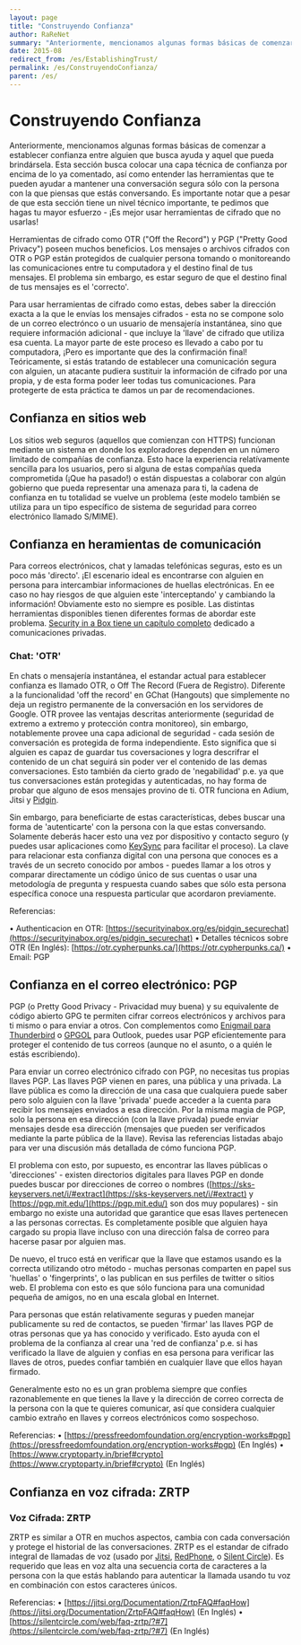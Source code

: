 ```yaml
---
layout: page
title: "Construyendo Confianza"
author: RaReNet
summary: "Anteriormente, mencionamos algunas formas básicas de comenzar a establecer confianzae entre alguien que busca ayuda y aquel que pueda brindársela. Esta sección busca colocar una capa técnica de confianza por encima de lo ya comentado, así como entender las herramientas que te pueden ayudar a mantener una conversación segura sólo con la persona con la que piensas que estás conversando. Es importante notar que a pesar de que esta sección tiene un nivel técnico importante, te pedimos que hagas tu mayor esfuerzo - ¡Es mejor usar herramientas de cifrado que no usarlas!"
date: 2015-08
redirect_from: /es/EstablishingTrust/
permalink: /es/ConstruyendoConfianza/
parent: /es/
---
```


# Construyendo Confianza

Anteriormente, mencionamos algunas formas básicas de comenzar a establecer confianza entre alguien que busca ayuda y aquel que pueda brindársela. Esta sección busca colocar una capa técnica de confianza por encima de lo ya comentado, así como entender las herramientas que te pueden ayudar a mantener una conversación segura sólo con la persona con la que piensas que estás conversando. Es importante notar que a pesar de que esta sección tiene un nivel técnico importante, te pedimos que hagas tu mayor esfuerzo - ¡Es mejor usar herramientas de cifrado que no usarlas!

Herramientas de cifrado como OTR ("Off the Record") y PGP ("Pretty Good Privacy") poseen muchos beneficios. Los mensajes o archivos cifrados con OTR o PGP están protegidos de cualquier persona tomando o monitoreando las comunicaciones entre tu computadora y el destino final de tus mensajes. El problema sin embargo, es estar seguro de que el destino final de tus mensajes es el 'correcto'.

Para usar herramientas de cifrado como estas, debes saber la dirección exacta a la que le envías los mensajes cifrados - esta no se compone solo de un correo electrónco o un usuario de mensajería instantánea, sino que requiere información adicional - que incluye la 'llave' de cifrado que utiliza esa cuenta.  La mayor parte de este proceso es llevado a cabo por tu computadora, ¡Pero es importante que des la confirmación final! Teóricamente, si estás tratando de establecer una comunicación segura con alguien, un atacante pudiera sustituir la información de cifrado por una propia, y de esta forma poder leer todas tus comunicaciones. Para protegerte de esta práctica te damos un par de recomendaciones.

## Confianza en sitios web
Los sitios web seguros (aquellos que comienzan con HTTPS) funcionan mediante un sistema en donde los exploradores dependen en un número limitado de compañías de confianza. Esto hace la experiencia relatívamente sencilla para los usuarios, pero si alguna de estas compañías queda comprometida (¡Que ha pasado!) o están dispuestas a colaborar con algún gobierno que pueda representar una amenaza para ti, la cadena de confianza en tu totalidad se vuelve un problema (este modelo también se utiliza para un tipo específico de sistema de seguridad para correo electrónico llamado S/MIME).

## Confianza en heramientas de comunicación
Para correos electrónicos, chat y lamadas telefónicas seguras, esto es un poco más 'directo'. ¡El escenario ideal es encontrarse con alguien en persona para intercambiar informaciones de huellas electrónicas. En ee caso no hay riesgos de que alguien este 'interceptando' y cambiando la información! Obviamente esto no siempre es posible. Las distintas herramientas disponibles tienen diferentes formas de abordar este problema. [Security in a Box tiene un capítulo completo](https://securityinabox.org/es/chapter-7) dedicado a comunicaciones privadas.

### Chat: 'OTR'
En chats o mensajería instantánea, el estandar actual para establecer confianza es llamado OTR, o Off The Record (Fuera de Registro). Diferente a la funcionalidad 'off the record' en GChat (Hangouts) que simplemente no deja un registro permanente de la conversación en los servidores de Google. OTR provee las ventajas descritas anteriormente (seguridad de extremo a extremo y protección contra monitoreo), sin embargo, notablemente provee una capa adicional de seguridad - cada sesión de conversación es protegida de forma independiente. Esto significa que si alguien es capaz de guardar tus coversaciones y logra descrifrar el contenido de un chat seguirá sin poder ver el contenido de las demas conversaciones. Esto también da cierto grado de 'negabilidad' p.e. ya que tus conversaciones están protegidas y autenticadas, no hay forma de probar que alguno de esos mensajes provino de ti. OTR funciona en Adium, Jitsi y [Pidgin](https://securityinabox.org/es/pidgin_main).

Sin embargo, para beneficiarte de estas características, debes buscar una forma de 'autenticarte' con la persona con la que estas conversando. Solamente deberás hacer esto una vez por dispositivo y contacto seguro (y puedes usar aplicaciones como [KeySync](https://guardianproject.info/apps/keysync/) para facilitar el proceso). La clave para relacionar esta confianza digital con una persona que conoces es a través de un secreto conocido por ambos - puedes llamar a los otros y comparar directamente un código único de sus cuentas o usar una metodología de pregunta y respuesta cuando sabes que sólo esta persona específica conoce una respuesta particular que acordaron previamente.

Referencias:

• Authenticacion en OTR: [https://securityinabox.org/es/pidgin_securechat](https://securityinabox.org/es/pidgin_securechat)
• Detalles técnicos sobre OTR (En Inglés): [https://otr.cypherpunks.ca/](https://otr.cypherpunks.ca/)
• Email: PGP

## Confianza en el correo electrónico: PGP

PGP (o Pretty Good Privacy - Privacidad muy buena) y su equivalente de código abierto GPG te permiten cifrar correos electrónicos y archivos para ti mismo o para enviar a otros. Con complementos como [Enigmail para Thunderbird](https://securityinabox.org/es/thunderbird_main) o [GPGOL](http://www.gpg4win.org/) para Outlook, puedes usar PGP eficientemente para proteger el contenido de tus correos (aunque no el asunto, o a quién le estás escribiendo).

Para enviar un correo electrónico cifrado con PGP, no necesitas tus propias llaves PGP. Las llaves PGP vienen en pares, una pública y una privada. La llave pública es como la dirección de una casa que cualquiera puede saber pero solo alguien con la llave 'privada' puede acceder a la cuenta para recibir los mensajes enviados a esa dirección. Por la misma magia de PGP, solo la persona en esa dirección (con la llave privada) puede enviar mensajes desde esa dirección (mensajes que pueden ser verificados mediante la parte pública de la llave). Revisa las referencias listadas abajo para ver una discusión más detallada de cómo funciona PGP.

El problema con esto, por supuesto, es encontrar las llaves públicas o 'direcciones' - existen directorios digitales para llaves PGP en donde puedes buscar por direcciones de correo o nombres ([https://sks-keyservers.net/i/#extract](https://sks-keyservers.net/i/#extract) y [https://pgp.mit.edu/](https://pgp.mit.edu/) son dos muy populares) - sin embargo no existe una autoridad que garantice que esas llaves pertenecen a las personas correctas. Es completamente posible que alguien haya cargado su propia llave incluso con una dirección falsa de correo para hacerse pasar por alguien mas.

De nuevo, el truco está en verificar que la llave que estamos usando es la correcta utilizando otro método - muchas personas comparten en papel sus 'huellas' o 'fingerprints', o las publican en sus perfiles de twitter o sitios web. El problema con esto es que sólo funciona para una comunidad pequeña de amigos, no en una escala global en Internet.

Para personas que están relativamente seguras y pueden manejar publicamente su red de contactos, se pueden 'firmar' las llaves PGP de otras personas que ya has conocido y verificado. Esto ayuda con el problema de la confianza al crear una 'red de confianza' p.e. si has verificado la llave de alguien y confias en esa persona para verificar las llaves de otros, puedes confiar también en cualquier llave que ellos hayan firmado.

Generalmente esto no es un gran problema siempre que confíes razonablemente en que tienes la llave y la dirección de correo correcta de la persona con la que te quieres comunicar, así que considera cualquier cambio extraño en llaves y correos electrónicos como sospechoso.

Referencias:
• [https://pressfreedomfoundation.org/encryption-works#pgp](https://pressfreedomfoundation.org/encryption-works#pgp) (En Inglés)
• [https://www.cryptoparty.in/brief#crypto](https://www.cryptoparty.in/brief#crypto) (En Inglés)

## Confianza en voz cifrada: ZRTP

### Voz Cifrada: ZRTP

ZRTP es similar a OTR en muchos aspectos, cambia con cada conversación y protege el historial de las conversaciones. ZRTP es el estandar de cifrado integral de llamadas de voz (usado por [Jitsi](https://securityinabox.org/en/jitsi), [RedPhone](https://whispersystems.org/#privacy), o [Silent Circle](https://silentcircle.com/)). Es requerido que leas en voz alta una secuencia corta de caracteres a la persona con la que estás hablando para autenticar la llamada usando tu voz en combinación con estos caracteres únicos.

Referencias:
• [https://jitsi.org/Documentation/ZrtpFAQ#faqHow](https://jitsi.org/Documentation/ZrtpFAQ#faqHow) (En Inglés)
• [https://silentcircle.com/web/faq-zrtp/?#7](https://silentcircle.com/web/faq-zrtp/?#7) (En Inglés)
